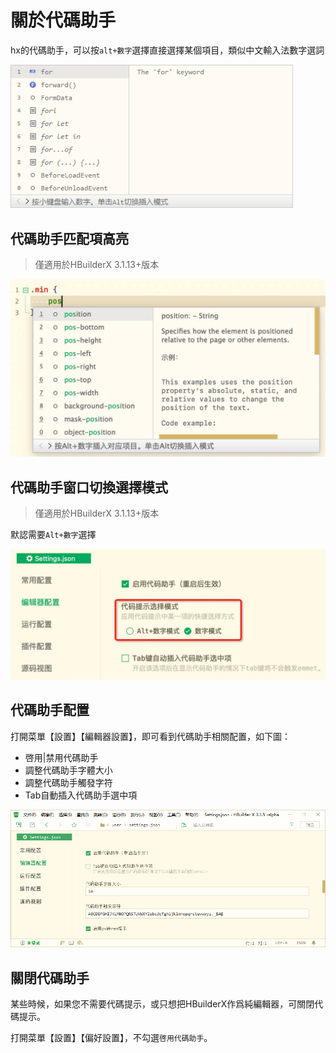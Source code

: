 # 關於代碼助手

hx的代碼助手，可以按`alt+數字`選擇直接選擇某個項目，類似中文輸入法數字選詞

<img src="/static/snapshots/tutorial/language/codehelper.png" style="zoom: 90%;" />

## 代碼助手匹配項高亮 

> 僅適用於HBuilderX 3.1.13+版本

<img src="/static/snapshots/tutorial/language/code_highlight.jpg" style="zoom: 50%;" />

## 代碼助手窗口切換選擇模式

> 僅適用於HBuilderX 3.1.13+版本

默認需要`Alt+數字`選擇

<img src="/static/snapshots/tutorial/language/codehelper_selected.jpg" style="zoom: 50%;" />

## 代碼助手配置

打開菜單【設置】【編輯器設置】，即可看到代碼助手相關配置，如下圖：

- 啓用|禁用代碼助手
- 調整代碼助手字體大小
- 調整代碼助手觸發字符
- Tab自動插入代碼助手選中項

<img src="/static/snapshots/tutorial/language/codehelper_config.png" style="zoom: 90%;" />

## 關閉代碼助手

某些時候，如果您不需要代碼提示，或只想把HBuilderX作爲純編輯器，可關閉代碼提示。

打開菜單【設置】【偏好設置】，不勾選`啓用代碼助手`。